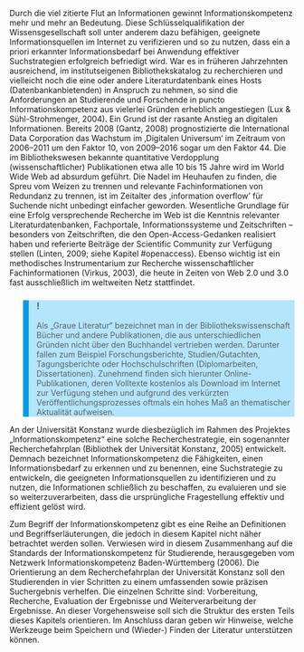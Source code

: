 <!-- filename: 01_Einleitung.md -->
<!-- title: Einleitung -->

Durch die viel zitierte Flut an Informationen gewinnt Informationskompetenz mehr und mehr an Bedeutung. Diese Schlüsselqualifikation der Wissensgesellschaft soll unter anderem dazu befähigen, geeignete Informationsquellen im Internet zu verifizieren und so zu nutzen, dass ein a priori erkannter Informationsbedarf bei Anwendung effektiver Suchstrategien erfolgreich befriedigt wird. War es in früheren Jahrzehnten ausreichend, im institutseigenen Bibliothekskatalog zu recherchieren und vielleicht noch die eine oder andere Literaturdatenbank eines Hosts (Datenbankanbietenden) in Anspruch zu nehmen, so sind die Anforderungen an Studierende und Forschende in puncto Informationskompetenz aus vielerlei Gründen erheblich angestiegen (Lux &amp; Sühl-Strohmenger, 2004). Ein Grund ist der rasante Anstieg an digitalen Informationen. Bereits 2008 (Gantz, 2008) prognostizierte die International Data Corporation das Wachstum im ‚Digitalen Universum‘ im Zeitraum von 2006–2011 um den Faktor 10, von 2009–2016 sogar um den Faktor 44. Die im Bibliothekswesen bekannte quantitative Verdopplung (wissenschaftlicher) Publikationen etwa alle 10 bis 15 Jahre wird im World Wide Web ad absurdum geführt. Die Nadel im Heuhaufen zu finden, die Spreu vom Weizen zu trennen und relevante Fachinformationen von Redundanz zu trennen, ist im Zeitalter des ‚information overflow’ für Suchende nicht unbedingt einfacher geworden. Wesentliche Grundlage für eine Erfolg versprechende Recherche im Web ist die Kenntnis relevanter Literaturdatenbanken, Fachportale, Informationssysteme und Zeitschriften – besonders von Zeitschriften, die den Open-Access-Gedanken realisiert haben und referierte Beiträge der Scientific Community zur Verfügung stellen (Linten, 2009; siehe Kapitel #openaccess). Ebenso wichtig ist ein methodisches Instrumentarium zur Recherche wissenschaftlicher Fachinformationen (Virkus, 2003), die heute in Zeiten von Web 2.0 und 3.0 fast ausschließlich im weltweiten Netz stattfindet.

<blockquote style="background: #B3E5FC; border-left: 10px solid #039BE5">

### !

Als „Graue Literatur“ bezeichnet man in der Bibliothekswissenschaft Bücher und andere Publikationen, die aus unterschiedlichen Gründen nicht über den Buchhandel vertrieben werden. Darunter fallen zum Beispiel Forschungsberichte, Studien/Gutachten, Tagungsberichte oder Hochschulschriften (Diplomarbeiten, Dissertationen). Zunehmend finden sich hierunter Online-Publikationen, deren Volltexte kostenlos als Download im Internet zur Verfügung stehen und aufgrund des verkürzten Veröffentlichungsprozesses oftmals ein hohes Maß an thematischer Aktualität aufweisen.

</blockquote>

An der Universität Konstanz wurde diesbezüglich im Rahmen des Projektes „Informationskompetenz“ eine solche Recherchestrategie, ein sogenannter Recherchefahrplan (Bibliothek der Universität Konstanz, 2005) entwickelt. Demnach bezeichnet Informationskompetenz die Fähigkeiten, einen Informationsbedarf zu erkennen und zu benennen, eine Suchstrategie zu entwickeln, die geeigneten Informationsquellen zu identifizieren und zu nutzen, die Informationen schließlich zu beschaffen, zu evaluieren und sie so weiterzuverarbeiten, dass die ursprüngliche Fragestellung effektiv und effizient gelöst wird.

Zum Begriff der Informationskompetenz gibt es eine Reihe an Definitionen und Begriffserläuterungen, die jedoch in diesem Kapitel nicht näher betrachtet werden sollen. Verwiesen wird in diesem Zusammenhang auf die Standards der Informationskompetenz für Studierende, herausgegeben vom Netzwerk Informationskompetenz Baden-Württemberg (2006). Die Orientierung an dem Recherchefahrplan der Universität Konstanz soll den Studierenden in vier Schritten zu einem umfassenden sowie präzisen Suchergebnis verhelfen. Die einzelnen Schritte sind: Vorbereitung, Recherche, Evaluation der Ergebnisse und Weiterverarbeitung der Ergebnisse. An dieser Vorgehensweise soll sich die Struktur des ersten Teils dieses Kapitels orientieren. Im Anschluss daran geben wir Hinweise, welche Werkzeuge beim Speichern und (Wieder-) Finden der Literatur unterstützen können.
